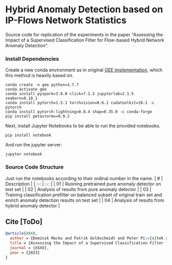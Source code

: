 # Hybrid Anomaly Detection based on IP-Flows Network Statistics
Source code for replication of the experiments in the paper "Assessing the Impact of a Supervised Classification Filter for Flow-based Hybrid Network Anomaly Detection".

### Install Dependencies
Create a new conda environment as in original [GEE implementation](https://github.com/munhouiani/GEE), which this method is heavily based on.
```
conda create -n gee python=3.7.7
conda activate gee 
conda install pyspark=3.0.0 click=7.1.2 jupyterlab=2.1.5 seaborn=0.10.1
conda install pytorch=1.5.1 torchvision=0.6.1 cudatoolkit=10.1 -c pytorch
conda install pytorch-lightning=0.8.4 shap=0.35.0 -c conda-forge
pip install petastorm==0.9.2
```
Next, install Jupyter Notebooks to be able to run the provided notebooks.
```
pip install notebook
```
And run the jupyter server:
```
jupyter notebook
```

### Source Code Structure
Just run the notebooks according to their ordinal number in the name.
| # | Description |
| :-: | :-: |
| 01 | Running pretrained pure anomaly detector on test set |
| 02 | Analysis of results from pure anomaly detector |
| 03 | Training classification prefilter on balanced subset of original train set and enrich anomaly detection results on test set |
| 04 | Analysis of results from hybrid anomaly detector |

## Cite [ToDo]
```bibtex
@article{XXXX,
  author = {Dominik Macko and Patrik Goldschmidt and Peter Pi\v{s}tek and Daniela Chud\'{a}},
  title = {Assessing the Impact of a Supervised Classification Filter for Flow-based Hybrid Network Anomaly Detection},
  journal = {XXXX},
  year = {2023}
}
